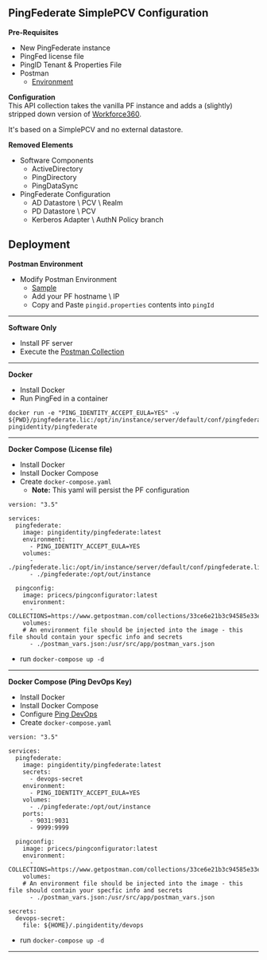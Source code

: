 ## PingFederate SimplePCV Configuration
**Pre-Requisites**
* New PingFederate instance
* PingFed license file
* PingID Tenant & Properties File
* Postman
  * [Environment](./postman_vars.json)

**Configuration**  
This API collection takes the vanilla PF instance and adds a (slightly) stripped down version of [Workforce360](https://github.com/pingidentity/Workforce360).  

It's based on a SimplePCV and no external datastore.

**Removed Elements**
* Software Components
  * ActiveDirectory
  * PingDirectory
  * PingDataSync
* PingFederate Configuration
  * AD Datastore \ PCV \ Realm
  * PD Datastore \ PCV
  * Kerberos Adapter \ AuthN Policy branch

## Deployment
**Postman Environment**
* Modify Postman Environment
  * [Sample](./postman_vars.json)
  * Add your PF hostname \ IP
  * Copy and Paste `pingid.properties` contents into `pingId`
---

**Software Only**
* Install PF server
* Execute the [Postman Collection](./postman-collection.md)
---

**Docker**
* Install Docker
* Run PingFed in a container
```
docker run -e "PING_IDENTITY_ACCEPT_EULA=YES" -v ${PWD}/pingfederate.lic:/opt/in/instance/server/default/conf/pingfederate.lic pingidentity/pingfederate
```
---
**Docker Compose (License file)**
* Install Docker
* Install Docker Compose
* Create `docker-compose.yaml`
  * **Note:** This yaml will persist the PF configuration
```
version: "3.5"

services:
  pingfederate:
    image: pingidentity/pingfederate:latest
    environment:
      - PING_IDENTITY_ACCEPT_EULA=YES
    volumes:
      - ./pingfederate.lic:/opt/in/instance/server/default/conf/pingfederate.lic       
      - ./pingfederate:/opt/out/instance

  pingconfig:
    image: pricecs/pingconfigurator:latest
    environment:
      - COLLECTIONS=https://www.getpostman.com/collections/33ce6e21b3c94585e33e
    volumes: 
    # An environment file should be injected into the image - this file should contain your specfic info and secrets
      - ./postman_vars.json:/usr/src/app/postman_vars.json
```
* run `docker-compose up -d`
---

**Docker Compose (Ping DevOps Key)**
* Install Docker
* Install Docker Compose
* Configure [Ping DevOps](https://github.com/pingidentity/pingidentity-devops-getting-started/blob/master/docs/getStarted.md)
* Create `docker-compose.yaml`
```
version: "3.5"

services:
  pingfederate:
    image: pingidentity/pingfederate:latest
    secrets:
      - devops-secret
    environment:
      - PING_IDENTITY_ACCEPT_EULA=YES
    volumes:       
      - ./pingfederate:/opt/out/instance
    ports:
      - 9031:9031
      - 9999:9999

  pingconfig:
    image: pricecs/pingconfigurator:latest
    environment:
      - COLLECTIONS=https://www.getpostman.com/collections/33ce6e21b3c94585e33e
    volumes: 
    # An environment file should be injected into the image - this file should contain your specfic info and secrets
      - ./postman_vars.json:/usr/src/app/postman_vars.json

secrets:
  devops-secret:
    file: ${HOME}/.pingidentity/devops
```
* run `docker-compose up -d`
---